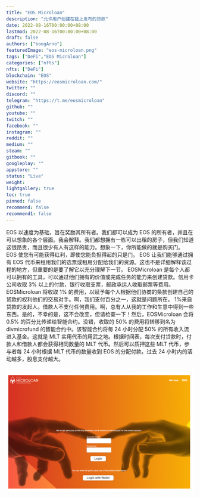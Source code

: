 ```yaml
---
title: "EOS Microloan"
description: "允许用户创建在链上发布的贷款"
date: 2022-08-16T00:00:00+08:00
lastmod: 2022-08-16T00:00:00+08:00
draft: false
authors: ["boogArno"]
featuredImage: "eos-microloan.png"
tags: ["DeFi","EOS Microloan"]
categories: ["nfts"]
nfts: ["DeFi"]
blockchain: "EOS"
website: "https://eosmicroloan.com/"
twitter: ""
discord: ""
telegram: "https://t.me/eosmicroloan"
github: ""
youtube: ""
twitch: ""
facebook: ""
instagram: ""
reddit: ""
medium: ""
steam: ""
gitbook: ""
googleplay: ""
appstore: ""
status: "Live"
weight: 
lightgallery: true
toc: true
pinned: false
recommend: false
recommend1: false
---
```

EOS 以速度为基础，旨在奖励其所有者。我们都可以成为 EOS 的所有者，并且在可以想象的各个层面。我会解释。我们都想拥有一栋可以出租的房子，但我们知道这很昂贵，而且很少有人有这样的能力。想象一下，你所能做的就是购买门。 EOS 使您有可能获得红利，即使您能负担得起的只是门。 EOS 让我们能够通过拥有 EOS 代币来租用我们的选票或租用分配给我们的资源。这也不是详细解释该过程的地方，但重要的是要了解它以充分理解下一节。 EOSMicroloan 是每个人都可以拥有的工具，可以通过他们拥有的价值或完成任务的能力来创建贷款。信用卡公司收取 3% 以上的付款，银行收取支票，邮政承运人收取邮票等费用。EOSMicroloan 将收取 1% 的费用，以赋予每个人根据他们协商的条款创建自己的贷款的权利他们的交易对手。啊，我们支付百分之一，这就是问题所在。 1%来自贷款的发起人。借款人不支付任何费用。啊，总有人从我的工作和生意中得到一些东西。是的，不幸的是，这不会改变，但请检查一下！然后，EOSMicroloan 会将 0.5% 的百分比传递给智能合约。没错，收取的 50% 的费用将转移到名为 divmicrofund 的智能合约中。该智能合约将每 24 小时分配 50% 的所有收入流进入基金。这就是 MLT 实用代币的用武之地。根据时间表，每次支付贷款时，付款人和借款人都会获得相同数量的 MLT 代币。然后可以质押这些 MLT 代币，参与者每 24 小时根据 MLT 代币的数量收到 EOS 的分配付款。过去 24 小时内的活动越多，股息支付越大。

![eosmicroloan-dapp-defi-eos-image1_7f07ca737a2bc1212aea6731f2603d7a](eosmicroloan-dapp-defi-eos-image1_7f07ca737a2bc1212aea6731f2603d7a.png)